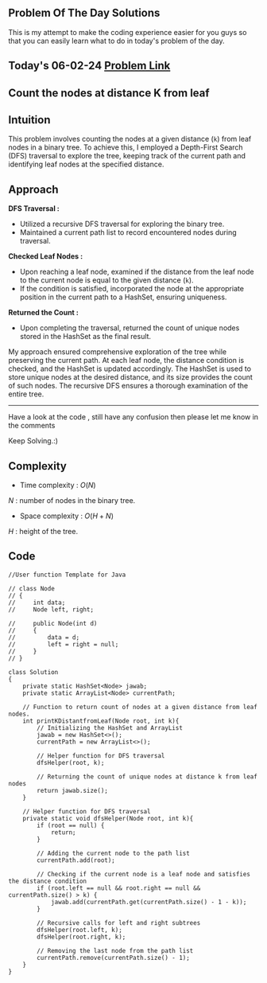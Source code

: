 ## Problem Of The Day Solutions

This is my attempt to make the coding experience easier for you guys so that you can easily learn what to do in today's problem of the day.

## Today's 06-02-24 [Problem Link](https://www.geeksforgeeks.org/problems/node-at-distance/1)
## Count the nodes at distance K from leaf

## Intuition

This problem involves counting the nodes at a given distance (`k`) from leaf nodes in a binary tree. To achieve this, I employed a Depth-First Search (DFS) traversal to explore the tree, keeping track of the current path and identifying leaf nodes at the specified distance.

## Approach

 **DFS Traversal :**
   - Utilized a recursive DFS traversal for exploring the binary tree.
   - Maintained a current path list to record encountered nodes during traversal.

**Checked Leaf Nodes :**
   - Upon reaching a leaf node, examined if the distance from the leaf node to the current node is equal to the given distance (`k`).
   - If the condition is satisfied, incorporated the node at the appropriate position in the current path to a HashSet, ensuring uniqueness.

**Returned the Count :**
   - Upon completing the traversal, returned the count of unique nodes stored in the HashSet as the final result.

My approach ensured comprehensive exploration of the tree while preserving the current path. At each leaf node, the distance condition is checked, and the HashSet is updated accordingly. The HashSet is used to store unique nodes at the desired distance, and its size provides the count of such nodes. The recursive DFS ensures a thorough examination of the entire tree.

---
Have a look at the code , still have any confusion then please let me know in the comments

Keep Solving.:)

## Complexity
- Time complexity : $O(N)$
<!-- Add your time complexity here, e.g. $$O())$$ -->

$N$ : number of nodes in the binary tree.

- Space complexity : $O(H + N)$ 
<!-- Add your space complexity here, e.g. $$O(n)$$ -->
$H$ : height of the tree.

## Code 

```
//User function Template for Java

// class Node  
// { 
//     int data; 
//     Node left, right; 
   
//     public Node(int d)  
//     { 
//         data = d; 
//         left = right = null; 
//     } 
// }

class Solution
{
    private static HashSet<Node> jawab;
    private static ArrayList<Node> currentPath;

    // Function to return count of nodes at a given distance from leaf nodes.
    int printKDistantfromLeaf(Node root, int k){
        // Initializing the HashSet and ArrayList
        jawab = new HashSet<>();
        currentPath = new ArrayList<>();

        // Helper function for DFS traversal
        dfsHelper(root, k);

        // Returning the count of unique nodes at distance k from leaf nodes
        return jawab.size();
    }

    // Helper function for DFS traversal
    private static void dfsHelper(Node root, int k){
        if (root == null) {
            return;
        }

        // Adding the current node to the path list
        currentPath.add(root);

        // Checking if the current node is a leaf node and satisfies the distance condition
        if (root.left == null && root.right == null && currentPath.size() > k) {
            jawab.add(currentPath.get(currentPath.size() - 1 - k));
        }

        // Recursive calls for left and right subtrees
        dfsHelper(root.left, k);
        dfsHelper(root.right, k);

        // Removing the last node from the path list
        currentPath.remove(currentPath.size() - 1);
    }
}
```

